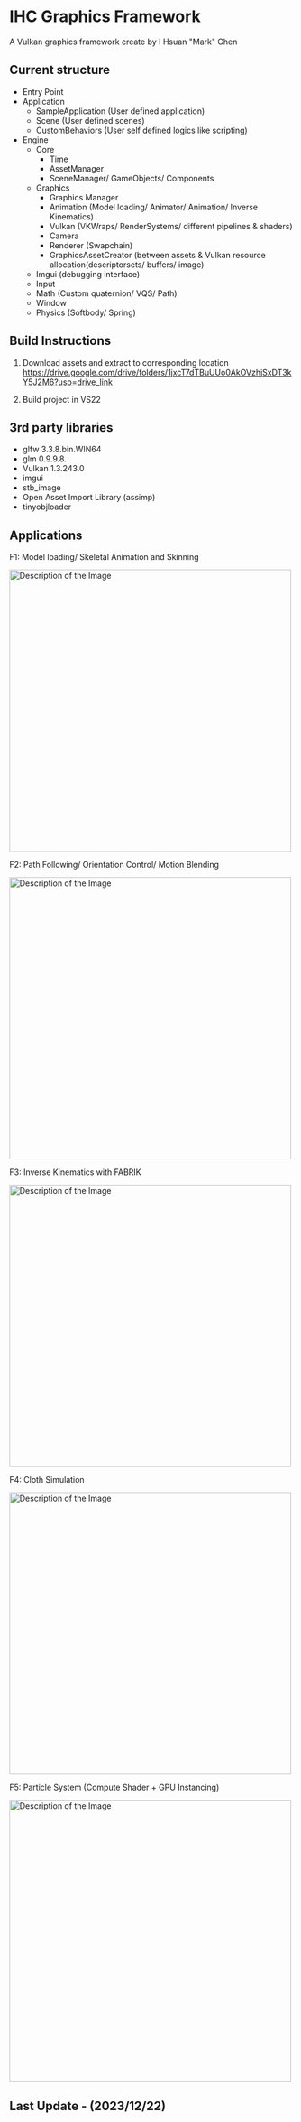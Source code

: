 # IHC Graphics Framework
A Vulkan graphics framework create by I Hsuan "Mark" Chen

## Current structure
- Entry Point
- Application
    - SampleApplication (User defined application)
    - Scene (User defined scenes)
    - CustomBehaviors (User self defined logics like scripting)
- Engine
    - Core
        - Time
        - AssetManager
        - SceneManager/ GameObjects/ Components
    - Graphics
        - Graphics Manager
        - Animation (Model loading/ Animator/ Animation/ Inverse Kinematics)
        - Vulkan (VKWraps/ RenderSystems/ different pipelines & shaders)
        - Camera
        - Renderer (Swapchain)
        - GraphicsAssetCreator (between assets & Vulkan resource allocation(descriptorsets/ buffers/ image)
    - Imgui (debugging interface)
    - Input
    - Math (Custom quaternion/ VQS/ Path)
    - Window
    - Physics (Softbody/ Spring)
## Build Instructions
1. Download assets and extract to corresponding location
   https://drive.google.com/drive/folders/1jxcT7dTBuUUo0AkOVzhjSxDT3kY5J2M6?usp=drive_link
   
3. Build project in VS22

## 3rd party libraries
- glfw 3.3.8.bin.WIN64
- glm 0.9.9.8.
- Vulkan 1.3.243.0
- imgui
- stb_image
- Open Asset Import Library (assimp)
- tinyobjloader

## Applications
F1: Model loading/ Skeletal Animation and Skinning

<img src="https://drive.google.com/uc?export=view&id=1uuAaO-5SR1i0GL2IXsLl_FbAVHWWvbTY" alt="Description of the Image" width="500">


F2: Path Following/ Orientation Control/ Motion Blending

<img src="https://drive.google.com/uc?export=view&id=1GR3PNG_2mk9tmkcBVtWzmMP6yGWvlDat" alt="Description of the Image" width="500">

F3: Inverse Kinematics with FABRIK

<img src="https://drive.google.com/uc?export=view&id=1cHNVNlCONACe0I46ATW3nzpniolvrhvF" alt="Description of the Image" width="500">


F4: Cloth Simulation

<img src="https://drive.google.com/uc?export=view&id=19aawk56NNIXL8RZxzxlzTz8YyMxMzlG0" alt="Description of the Image" width="500">


F5: Particle System (Compute Shader + GPU Instancing)

<img src="https://drive.google.com/uc?export=view&id=1G5tSJJLQWNfndXectGil-q4deC3PViLG" alt="Description of the Image" width="500">

## Last Update -  (2023/12/22)

